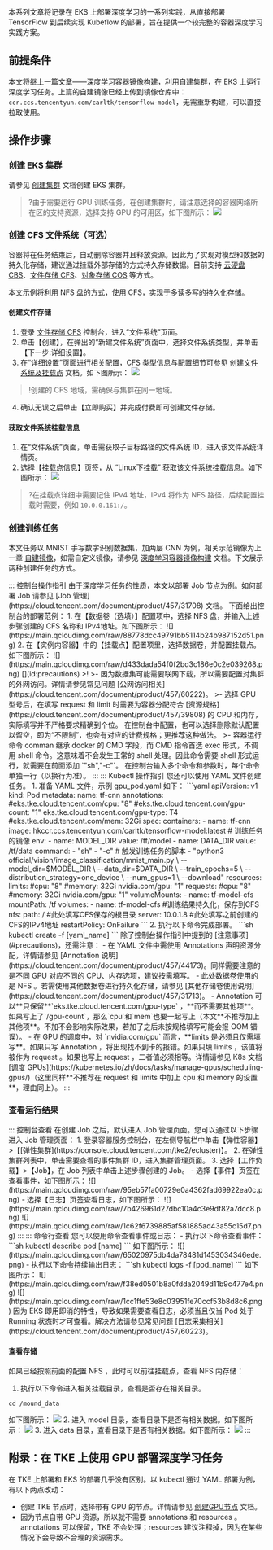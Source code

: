 本系列文章将记录在 EKS 上部署深度学习的一系列实践，从直接部署 TensorFlow 到后续实现 Kubeflow 的部署，旨在提供一个较完整的容器深度学习实践方案。





## 前提条件


本文将继上一篇文章——[深度学习容器镜像构建](https://cloud.tencent.com/document/product/457/60220)，利用自建集群，在 EKS 上运行深度学习任务。上篇的自建镜像已经上传到镜像仓库中：`ccr.ccs.tencentyun.com/carltk/tensorflow-model`，无需重新构建，可以直接拉取使用。



## 操作步骤


### 创建 EKS 集群

请参见 [创建集群](https://cloud.tencent.com/document/product/457/39813) 文档创建 EKS 集群。
>?由于需要运行 GPU 训练任务，在创建集群时，请注意选择的容器网络所在区的支持资源，选择支持 GPU 的可用区，如下图所示：
![](https://main.qcloudimg.com/raw/58034799229973690611ef067cec37b5.png)


### 创建 CFS 文件系统（可选）

容器将在任务结束后，自动删除容器并且释放资源。因此为了实现对模型和数据的持久化存储，建议通过挂载外部存储的方式持久存储数据。目前支持 [云硬盘 CBS](https://cloud.tencent.com/document/product/362)、[文件存储 CFS](https://cloud.tencent.com/document/product/582)、[对象存储 COS](https://cloud.tencent.com/document/product/436) 等方式。

本文示例将利用 NFS 盘的方式，使用 CFS，实现于多读多写的持久化存储。

#### 创建文件存储

1. 登录 [文件存储 CFS](https://console.cloud.tencent.com/cfs/fs) 控制台，进入“文件系统”页面。
2. 单击【创建】，在弹出的“新建文件系统”页面中，选择文件系统类型，并单击【下一步:详细设置】。
3. 在“详细设置”页面进行相关配置，CFS 类型信息与配置细节可参见 [创建文件系统及挂载点](https://cloud.tencent.com/document/product/582/9132) 文档。如下图所示：
![](https://main.qcloudimg.com/raw/60f6718380420de728392c6a93cf6fd9.png)
>!创建的 CFS 地域，需确保与集群在同一地域。
4. 确认无误之后单击【立即购买】并完成付费即可创建文件存储。


#### 获取文件系统挂载信息

1. 在“文件系统”页面，单击需获取子目标路径的文件系统 ID，进入该文件系统详情页。
2. 选择【挂载点信息】页签，从 “Linux下挂载” 获取该文件系统挂载信息。如下图所示：
![](https://main.qcloudimg.com/raw/ff3df7a80f7a5755b0dc54062b661056.png)
>?在挂载点详细中需要记住 IPv4 地址，IPv4 将作为 NFS 路径，后续配置挂载时需要，例如 `10.0.0.161:/`。



### 创建训练任务

本文任务以 MNIST 手写数字识别数据集，加两层 CNN 为例，相关示范镜像为上一章 [自建镜像](https://console.cloud.tencent.com/tke2/registry/user/self/detail/tag?rid=5&reponame=carltk%2Ftensorflow-model)，如需自定义镜像，请参见 [深度学习容器镜像构建](https://cloud.tencent.com/document/product/457/60220) 文档。下文展示两种创建任务的方式。


<dx-tabs>
::: 控制台操作指引
由于深度学习任务的性质，本文以部署 Job 节点为例。如何部署 Job 请参见 [Job 管理](https://cloud.tencent.com/document/product/457/31708) 文档。
下面给出控制台的部署范例：
1. 在【数据卷（选填）】配置项中，选择 NFS 盘，并输入上述步骤创建的 CFS 名称和 IPv4地址。如下图所示：
![](https://main.qcloudimg.com/raw/88778dcc49791bb5114b24b987152d51.png)
2. 在【实例内容器】中的【挂载点】配置项里，选择数据卷，并配置挂载点。如下图所示：
![](https://main.qcloudimg.com/raw/d433dada54f0f2bd3c186e0c2e039268.png)
[](id:precautions)
>!
>- 因为数据集可能需要联网下载，所以需要配置对集群的外网访问。详情请参见常见问题 [公网访问相关](https://cloud.tencent.com/document/product/457/60222)。
>- 选择 GPU 型号后，在填写 request 和 limit 时需要为容器分配符合 [资源规格](https://cloud.tencent.com/document/product/457/39808) 的 CPU 和内存，实际填写并不严格要求精确到个位。
  在控制台中配置，也可以选择删除默认配置以留空，即为“不限制”，也会有对应的计费规格；更推荐这种做法。
>- 容器运行命令 comman 继承 docker 的 CMD 字段，而 CMD 指令首选 exec 形式，不调用 shell 命令。这意味着不会发生正常的 shell 处理。因此命令需要 shell 形式运行，就需要在前面添加 `"sh","-c"`。
  在控制台输入多个命令和参数时，每个命令单独一行（以换行为准）。
:::
::: Kubectl 操作指引
您还可以使用 YAML 文件创建任务。
1. 准备 YAML 文件，示例 gpu_pod.yaml 如下：
```yaml
apiVersion: v1
kind: Pod
metadata:
  name: tf-cnn
  annotations:
    #eks.tke.cloud.tencent.com/cpu: "8"
    #eks.tke.cloud.tencent.com/gpu-count: "1"
    eks.tke.cloud.tencent.com/gpu-type: T4
    #eks.tke.cloud.tencent.com/mem: 32Gi
spec:
  containers:
  - name: tf-cnn
    image: hkccr.ccs.tencentyun.com/carltk/tensorflow-model:latest # 训练任务的镜像
    env: 
    - name: MODEL_DIR
      value: /tf/model
    - name: DATA_DIR
      value: /tf/data
    command:
      - "sh"
      - "-c"
      # 触发训练任务的脚本
      - "python3 official/vision/image_classification/mnist_main.py \ 
        --model_dir=$MODEL_DIR \
        --data_dir=$DATA_DIR \
        --train_epochs=5 \
        --distribution_strategy=one_device \
        --num_gpus=1 \
        --download"
    resources:
      limits:
        #cpu: "8" 
        #memory: 32Gi
        nvidia.com/gpu: "1" 
      requests:
        #cpu: "8"
        #memory: 32Gi
        nvidia.com/gpu: "1" 
    volumeMounts:
    - name: tf-model-cfs
      mountPath: /tf
  volumes:   
  - name: tf-model-cfs   #训练结果持久化，保存到CFS
    nfs: 
      path: /            #此处填写CFS保存的根目录
      server: 10.0.1.8   #此处填写之前创建的CFS的IPv4地址
  restartPolicy: OnFailure
```
2. 执行以下命令完成部署。
```sh
kubectl create -f [yaml_name]
```
<dx-alert infotype="notice" title="">
除了控制台操作指引中提到的 [注意事项](#precautions)，还需注意：
- 在 YAML 文件中需使用 Annotations 声明资源分配，详情请参见 [Annotation 说明](https://cloud.tencent.com/document/product/457/44173)。同样需要注意的是不同 GPU 对应不同的 CPU、内存选项，建议按需填写。
- 此处数据卷使用的是 NFS 。若需使用其他数据卷进行持久化存储，请参见 [其他存储卷使用说明](https://cloud.tencent.com/document/product/457/31713)。
- Annotation 可以**只保留**`eks.tke.cloud.tencent.com/gpu-type` ，**而不需要其他项**。如果写上了`/gpu-count`，那么`cpu`和`mem`也要一起写上（本文**不推荐加上其他项**。不加不会影响实际效果，若加了之后未按规格填写可能会报 OOM 错误）。
- 在 GPU 的调度中，对 `nvidia.com/gpu` 而言，**limits 是必须且仅需填写**。如果只写 Annotation ，将出现找不到卡的报错。如果只填 limits ，该值将被作为 request 。如果也写上 request ，二者值必须相等。详情请参见 K8s 文档 [调度 GPUs](https://kubernetes.io/zh/docs/tasks/manage-gpus/scheduling-gpus/)（这里同样**不推荐在 request 和 limits 中加上 cpu 和 memory 的设置**，理由同上）。
</dx-alert>
:::
</dx-tabs>





### 查看运行结果

<dx-tabs>
::: 控制台查看
在创建 Job 之后，默认进入 Job 管理页面。您可以通过以下步骤进入 Job 管理页面：
1. 登录容器服务控制台，在左侧导航栏中单击【弹性容器】>【[弹性集群](https://console.cloud.tencent.com/tke2/ecluster)】。
2. 在弹性集群列表中，单击需要查看的事件集群 ID，进入集群管理页面。
3. 选择【工作负载】>【Job】，在 Job 列表中单击上述步骤创建的 Job。
	- 选择【事件】页签在查看事件，如下图所示：
	![](https://main.qcloudimg.com/raw/95eb57fa00729e0a4362fad69922ea0c.png)
	- 选择【日志】页签查看日志，如下图所示：
	![](https://main.qcloudimg.com/raw/7b426961d27dbc10a4c3e9df82a7dcc8.png)
	![](https://main.qcloudimg.com/raw/1c62f6739885af581885ad43a55c15d7.png)
:::
::: 命令行查看
您可以使用命令查看事件或日志：
- 执行以下命令查看事件：
```sh
kubectl describe pod [name]
```
如下图所示：
![](https://main.qcloudimg.com/raw/65020975db4da78481d1453034346ede.png)
- 执行以下命令持续输出日志：
```sh
kubectl logs -f [pod_name]
```
如下图所示：
![](https://main.qcloudimg.com/raw/f38ed0501b8a0fdda2049d11b9c477e4.png)
![](https://main.qcloudimg.com/raw/1cc1ffe53e8c03951fe70ccf53b8d8c6.png)
因为 EKS 即用即消的特性，导致如果需要查看日志，必须当且仅当 Pod 处于 Running 状态时才可查看。解决方法请参见常见问题 [日志采集相关](https://cloud.tencent.com/document/product/457/60223)。

#### 查看存储
如果已经按照前面的配置 NFS ，此时可以前往挂载点，查看 NFS 内存储：
1. 执行以下命令进入相关挂载目录，查看是否存在相关目录。
```shell
cd /mound_data
```
如下图所示：
![](https://main.qcloudimg.com/raw/dc20d01b4b200e12520d901c5c087305.png)
2. 进入 model 目录，查看目录下是否有相关数据。如下图所示：
![](https://main.qcloudimg.com/raw/7850fee6d7bffdfb7aa25c96b2f6dee7.png)
3. 进入 data 目录，查看目录下是否有相关数据。如下图所示：
![](https://main.qcloudimg.com/raw/c70c91fe9911cc71234740905f233616.png)
:::
</dx-tabs>









## 附录：在 TKE 上使用 GPU 部署深度学习任务

在 TKE 上部署和 EKS 的部署几乎没有区别。以 kubectl 通过 YAML 部署为例，有以下两点改动：

- 创建 TKE 节点时，选择带有 GPU 的节点。详情请参见 [创建GPU节点](https://cloud.tencent.com/document/product/457/32207#newGPUService) 文档。
- 因为节点自带 GPU 资源，所以就不需要 annotations 和 resources 。annotations 可以保留，TKE 不会处理；resources 建议注释掉，因为在某些情况下会导致不合理的资源需求。

